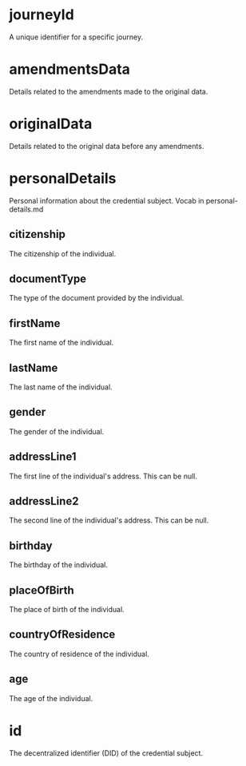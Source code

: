 # journeyId

A unique identifier for a specific journey.

# amendmentsData

Details related to the amendments made to the original data.

# originalData

Details related to the original data before any amendments.

# personalDetails

Personal information about the credential subject. Vocab in personal-details.md

## citizenship

The citizenship of the individual.

## documentType

The type of the document provided by the individual.

## firstName

The first name of the individual.

## lastName

The last name of the individual.

## gender

The gender of the individual.

## addressLine1

The first line of the individual's address. This can be null.

## addressLine2

The second line of the individual's address. This can be null.

## birthday

The birthday of the individual.

## placeOfBirth

The place of birth of the individual.

## countryOfResidence

The country of residence of the individual.

## age

The age of the individual.

# id

The decentralized identifier (DID) of the credential subject.
